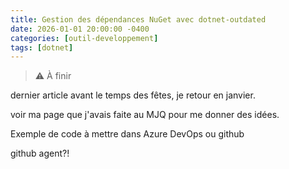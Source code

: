 ```yaml
---
title: Gestion des dépendances NuGet avec dotnet-outdated
date: 2026-01-01 20:00:00 -0400
categories: [outil-developpement]
tags: [dotnet]
---
```


> ⚠️ À finir

dernier article avant le temps des fêtes, je retour en janvier.

voir ma page que j'avais faite au MJQ pour me donner des idées.

Exemple de code à mettre dans Azure DevOps ou github

github agent?!